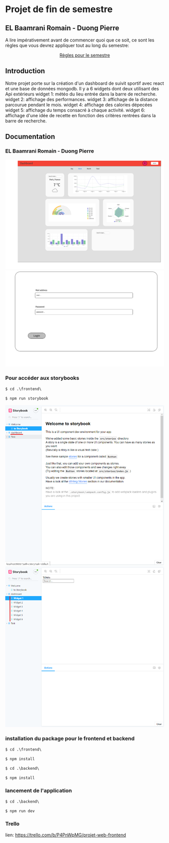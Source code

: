 # Projet de fin de semestre
## EL Baamrani Romain - Duong Pierre

A lire impérativement avant de commencer quoi que ce soit, ce sont les règles que vous devrez appliquer tout au long du semestre:

<p align="center">
 <a href="https://gitlab.com/Adrien_Kourganoff/instructions_web_ocres_ing4/-/blob/master/README.md">Règles pour le semestre</a>
</p>

## Introduction
Notre projet porte sur la création d'un dashboard de suivit sportif avec react et une base de données mongodb. Il y a 6 widgets dont deux utilisant des Api extérieurs 
widget 1: météo du lieu entrée dans la barre de recherche.
widget 2: affichage des performances.
widget 3: affichage de la distance parcourue pendant le mois.
widget 4: affichage des calories dépecées 
widget 5: affichage du temps consacré à chaque activité.
widget 6: affichage d'une idée de recette en fonction des critères rentrées dans la barre de recherche.
## Documentation

### EL Baamrani Romain - Duong Pierre

![alt text](frontend/public/img/Dashboard.png)
![alt text](frontend/public/img/Admin_login.png)

### Pour accéder aux storybooks
```shell
$ cd .\frontend\
```

```shell
$ npm run storybook
```
![alt text](frontend/public/img/storybook_1.png)
![alt text](frontend/public/img/storybook_2.png)

### installation du package pour le frontend et backend
```shell
$ cd .\frontend\
```

```shell
$ npm install
```

```shell
$ cd .\backend\
```

```shell
$ npm install
```

### lancement de l'application

```shell
$ cd .\backend\
```

```shell
$ npm run dev
```

### Trello
lien: https://trello.com/b/P4PnWpMG/projet-web-frontend
